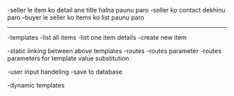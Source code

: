 -seller le item ko detail ane title halna paunu paro
-seller ko contact dekhinu paro
-buyer le seller ko items ko list paunu paro

----------
-templates 
    -list all items
    -list one item details
    -create new item

-static linking between above templates
    -routes
    -routes parameter 
    -routes parameters for template value substitution

-user input handeling
    -save to database

-dynamic templates

